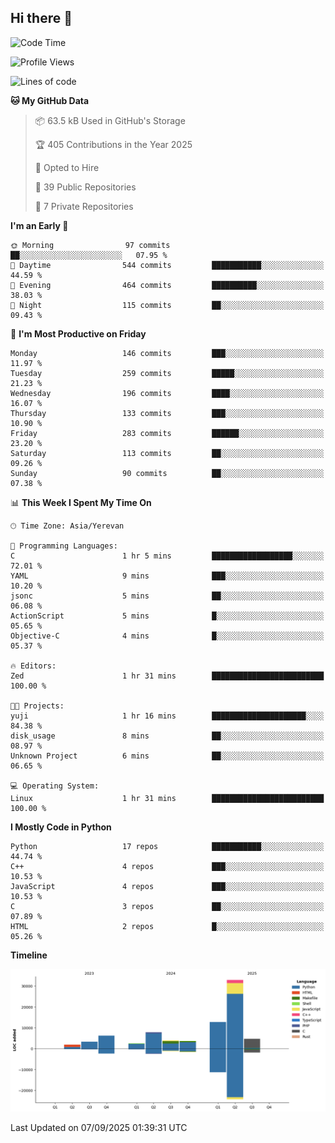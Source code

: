 ## Hi there 👋

<!--START_SECTION:waka-->
![Code Time](http://img.shields.io/badge/Code%20Time-1%2C389%20hrs%2033%20mins-blue)

![Profile Views](http://img.shields.io/badge/Profile%20Views-0-blue)

![Lines of code](https://img.shields.io/badge/From%20Hello%20World%20I%27ve%20Written-79.8%20thousand%20lines%20of%20code-blue)

**🐱 My GitHub Data** 

> 📦 63.5 kB Used in GitHub's Storage 
 > 
> 🏆 405 Contributions in the Year 2025
 > 
> 💼 Opted to Hire
 > 
> 📜 39 Public Repositories 
 > 
> 🔑 7 Private Repositories 
 > 
**I'm an Early 🐤** 

```text
🌞 Morning                97 commits          ██░░░░░░░░░░░░░░░░░░░░░░░   07.95 % 
🌆 Daytime                544 commits         ███████████░░░░░░░░░░░░░░   44.59 % 
🌃 Evening                464 commits         ██████████░░░░░░░░░░░░░░░   38.03 % 
🌙 Night                  115 commits         ██░░░░░░░░░░░░░░░░░░░░░░░   09.43 % 
```
📅 **I'm Most Productive on Friday** 

```text
Monday                   146 commits         ███░░░░░░░░░░░░░░░░░░░░░░   11.97 % 
Tuesday                  259 commits         █████░░░░░░░░░░░░░░░░░░░░   21.23 % 
Wednesday                196 commits         ████░░░░░░░░░░░░░░░░░░░░░   16.07 % 
Thursday                 133 commits         ███░░░░░░░░░░░░░░░░░░░░░░   10.90 % 
Friday                   283 commits         ██████░░░░░░░░░░░░░░░░░░░   23.20 % 
Saturday                 113 commits         ██░░░░░░░░░░░░░░░░░░░░░░░   09.26 % 
Sunday                   90 commits          ██░░░░░░░░░░░░░░░░░░░░░░░   07.38 % 
```


📊 **This Week I Spent My Time On** 

```text
🕑︎ Time Zone: Asia/Yerevan

💬 Programming Languages: 
C                        1 hr 5 mins         ██████████████████░░░░░░░   72.01 % 
YAML                     9 mins              ███░░░░░░░░░░░░░░░░░░░░░░   10.20 % 
jsonc                    5 mins              ██░░░░░░░░░░░░░░░░░░░░░░░   06.08 % 
ActionScript             5 mins              █░░░░░░░░░░░░░░░░░░░░░░░░   05.65 % 
Objective-C              4 mins              █░░░░░░░░░░░░░░░░░░░░░░░░   05.37 % 

🔥 Editors: 
Zed                      1 hr 31 mins        █████████████████████████   100.00 % 

🐱‍💻 Projects: 
yuji                     1 hr 16 mins        █████████████████████░░░░   84.38 % 
disk_usage               8 mins              ██░░░░░░░░░░░░░░░░░░░░░░░   08.97 % 
Unknown Project          6 mins              ██░░░░░░░░░░░░░░░░░░░░░░░   06.65 % 

💻 Operating System: 
Linux                    1 hr 31 mins        █████████████████████████   100.00 % 
```

**I Mostly Code in Python** 

```text
Python                   17 repos            ███████████░░░░░░░░░░░░░░   44.74 % 
C++                      4 repos             ███░░░░░░░░░░░░░░░░░░░░░░   10.53 % 
JavaScript               4 repos             ███░░░░░░░░░░░░░░░░░░░░░░   10.53 % 
C                        3 repos             ██░░░░░░░░░░░░░░░░░░░░░░░   07.89 % 
HTML                     2 repos             █░░░░░░░░░░░░░░░░░░░░░░░░   05.26 % 
```



**Timeline**

![Lines of Code chart](https://raw.githubusercontent.com/0xM4LL0C/0xM4LL0C/main/assets/bar_graph.png)


 Last Updated on 07/09/2025 01:39:31 UTC
<!--END_SECTION:waka-->
